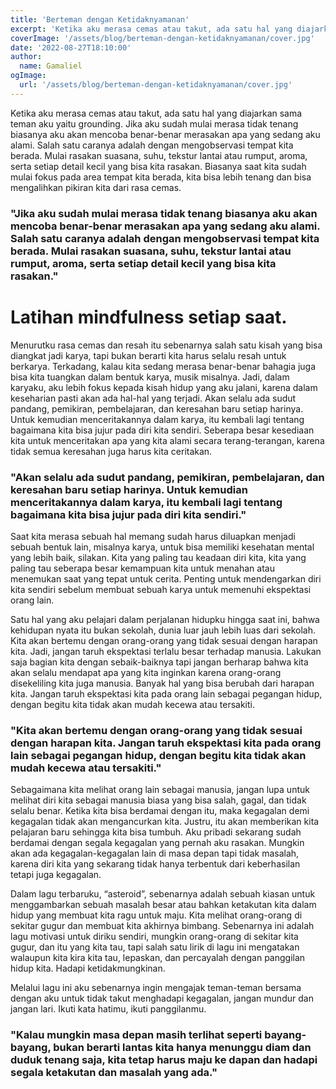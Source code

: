 ```yaml
---
title: 'Berteman dengan Ketidaknyamanan'
excerpt: 'Ketika aku merasa cemas atau takut, ada satu hal yang diajarkan sama teman aku yaitu grounding. Jika aku sudah mulai merasa tidak tenang biasanya aku akan mencoba benar-benar merasakan apa yang sedang aku alami. Salah satu caranya adalah dengan mengobservasi tempat kita berada.'
coverImage: '/assets/blog/berteman-dengan-ketidaknyamanan/cover.jpg'
date: '2022-08-27T18:10:00'
author:
  name: Gamaliel
ogImage:
  url: '/assets/blog/berteman-dengan-ketidaknyamanan/cover.jpg'
---
```


Ketika aku merasa cemas atau takut, ada satu hal yang diajarkan sama teman aku yaitu grounding. Jika aku sudah mulai merasa tidak tenang biasanya aku akan mencoba benar-benar merasakan apa yang sedang aku alami. Salah satu caranya adalah dengan mengobservasi tempat kita berada. Mulai rasakan suasana, suhu, tekstur lantai atau rumput, aroma, serta setiap detail kecil yang bisa kita rasakan. Biasanya saat kita sudah mulai fokus pada area tempat kita berada, kita bisa lebih tenang dan bisa mengalihkan pikiran kita dari rasa cemas.

### "Jika aku sudah mulai merasa tidak tenang biasanya aku akan mencoba benar-benar merasakan apa yang sedang aku alami. Salah satu caranya adalah dengan mengobservasi tempat kita berada. Mulai rasakan suasana, suhu, tekstur lantai atau rumput, aroma, serta setiap detail kecil yang bisa kita rasakan."

# Latihan mindfulness setiap saat.

Menurutku rasa cemas dan resah itu sebenarnya salah satu kisah yang bisa diangkat jadi karya, tapi bukan berarti kita harus selalu resah untuk berkarya. Terkadang, kalau kita sedang merasa benar-benar bahagia juga bisa kita tuangkan dalam bentuk karya, musik misalnya. Jadi, dalam karyaku, aku lebih fokus kepada kisah hidup yang aku jalani, karena dalam keseharian pasti akan ada hal-hal yang terjadi. Akan selalu ada sudut pandang, pemikiran, pembelajaran, dan keresahan baru setiap harinya. Untuk kemudian menceritakannya dalam karya, itu kembali lagi tentang bagaimana kita bisa jujur pada diri kita sendiri. Seberapa besar kesediaan kita untuk menceritakan apa yang kita alami secara terang-terangan, karena tidak semua keresahan juga harus kita ceritakan.

### "Akan selalu ada sudut pandang, pemikiran, pembelajaran, dan keresahan baru setiap harinya. Untuk kemudian menceritakannya dalam karya, itu kembali lagi tentang bagaimana kita bisa jujur pada diri kita sendiri."

Saat kita merasa sebuah hal memang sudah harus diluapkan menjadi sebuah bentuk lain, misalnya karya, untuk bisa memiliki kesehatan mental yang lebih baik, silakan. Kita yang paling tau keadaan diri kita, kita yang paling tau seberapa besar kemampuan kita untuk menahan atau menemukan saat yang tepat untuk cerita. Penting untuk mendengarkan diri kita sendiri sebelum membuat sebuah karya untuk memenuhi ekspektasi orang lain.

Satu hal yang aku pelajari dalam perjalanan hidupku hingga saat ini, bahwa kehidupan nyata itu bukan sekolah, dunia luar jauh lebih luas dari sekolah. Kita akan bertemu dengan orang-orang yang tidak sesuai dengan harapan kita. Jadi, jangan taruh ekspektasi terlalu besar terhadap manusia. Lakukan saja bagian kita dengan sebaik-baiknya tapi jangan berharap bahwa kita akan selalu mendapat apa yang kita inginkan karena orang-orang disekeliling kita juga manusia. Banyak hal yang bisa berubah dari harapan kita. Jangan taruh ekspektasi kita pada orang lain sebagai pegangan hidup, dengan begitu kita tidak akan mudah kecewa atau tersakiti.

### "Kita akan bertemu dengan orang-orang yang tidak sesuai dengan harapan kita. Jangan taruh ekspektasi kita pada orang lain sebagai pegangan hidup, dengan begitu kita tidak akan mudah kecewa atau tersakiti."

Sebagaimana kita melihat orang lain sebagai manusia, jangan lupa untuk melihat diri kita sebagai manusia biasa yang bisa salah, gagal, dan tidak selalu benar. Ketika kita bisa berdamai dengan itu, maka kegagalan demi kegagalan tidak akan mengancurkan kita. Justru, itu akan memberikan kita pelajaran baru sehingga kita bisa tumbuh. Aku pribadi sekarang sudah berdamai dengan segala kegagalan yang pernah aku rasakan. Mungkin akan ada kegagalan-kegagalan lain di masa depan tapi tidak masalah, karena diri kita yang sekarang tidak hanya terbentuk dari keberhasilan tetapi juga kegagalan.

Dalam lagu terbaruku, “asteroid”, sebenarnya adalah sebuah kiasan untuk menggambarkan sebuah masalah besar atau bahkan ketakutan kita dalam hidup yang membuat kita ragu untuk maju. Kita melihat orang-orang di sekitar gugur dan membuat kita akhirnya bimbang. Sebenarnya ini adalah lagu motivasi untuk diriku sendiri, mungkin orang-orang di sekitar kita gugur, dan itu yang kita tau, tapi salah satu lirik di lagu ini mengatakan walaupun kita kira kita tau, lepaskan, dan percayalah dengan panggilan hidup kita. Hadapi ketidakmungkinan.

Melalui lagu ini aku sebenarnya ingin mengajak teman-teman bersama dengan aku untuk tidak takut menghadapi kegagalan, jangan mundur dan jangan lari. Ikuti kata hatimu, ikuti panggilanmu.

### "Kalau mungkin masa depan masih terlihat seperti bayang-bayang, bukan berarti lantas kita hanya menunggu diam dan duduk tenang saja, kita tetap harus maju ke dapan dan hadapi segala ketakutan dan masalah yang ada."
